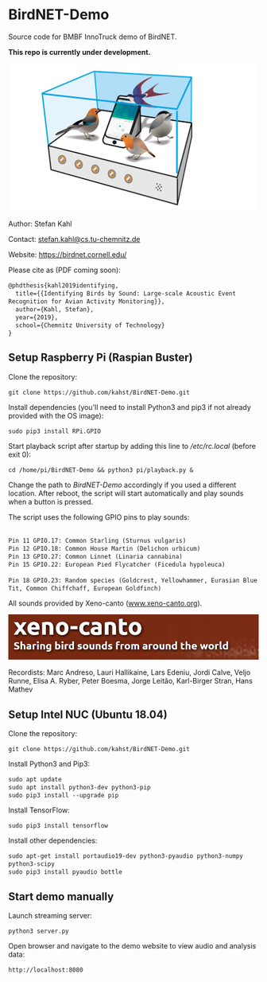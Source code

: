 # BirdNET-Demo
Source code for BMBF InnoTruck demo of BirdNET.

<b>This repo is currently under development.</b>

![Demo scribble](img/inno_demo.png)

Author: Stefan Kahl

Contact: stefan.kahl@cs.tu-chemnitz.de

Website: https://birdnet.cornell.edu/

Please cite as (PDF coming soon):

```
@phdthesis{kahl2019identifying,
  title={{Identifying Birds by Sound: Large-scale Acoustic Event Recognition for Avian Activity Monitoring}},
  author={Kahl, Stefan},
  year={2019},
  school={Chemnitz University of Technology}
}
```

## Setup Raspberry Pi (Raspian Buster)

Clone the repository:

```
git clone https://github.com/kahst/BirdNET-Demo.git
```

Install dependencies (you'll need to install Python3 and pip3 if not already provided with the OS image):

```
sudo pip3 install RPi.GPIO
```

Start playback script after startup by adding this line to <i>/etc/rc.local</i> (before exit 0):

```
cd /home/pi/BirdNET-Demo && python3 pi/playback.py &
```

Change the path to <i>BirdNET-Demo</i> accordingly if you used a different location. After reboot, the script will start automatically and play sounds when a button is pressed.

The script uses the following GPIO pins to play sounds:

```

Pin 11 GPIO.17: Common Starling (Sturnus vulgaris)
Pin 12 GPIO.18: Common House Martin (Delichon urbicum)
Pin 13 GPIO.27: Common Linnet (Linaria cannabina)
Pin 15 GPIO.22: European Pied Flycatcher (Ficedula hypoleuca)

Pin 18 GPIO.23: Random species (Goldcrest, Yellowhammer, Eurasian Blue Tit, Common Chiffchaff, European Goldfinch)

```

All sounds provided by Xeno-canto (www.xeno-canto.org).

![Xeno-canto](img/xc.png)

Recordists: Marc Andreso, Lauri Hallikaine, Lars Edeniu, Jordi Calve, Veljo Runne, Elisa A. Ryber, Peter Boesma, Jorge Leitão, Karl-Birger Stran, Hans Mathev

## Setup Intel NUC (Ubuntu 18.04)

Clone the repository:

```
git clone https://github.com/kahst/BirdNET-Demo.git
```

Install Python3 and Pip3:

```
sudo apt update
sudo apt install python3-dev python3-pip
sudo pip3 install --upgrade pip
```

Install TensorFlow:

```
sudo pip3 install tensorflow
```

Install other dependencies:

```
sudo apt-get install portaudio19-dev python3-pyaudio python3-numpy python3-scipy
sudo pip3 install pyaudio bottle
```

## Start demo manually

Launch streaming server:

```
python3 server.py
```

Open browser and navigate to the demo website to view audio and analysis data:

```
http://localhost:8080
```